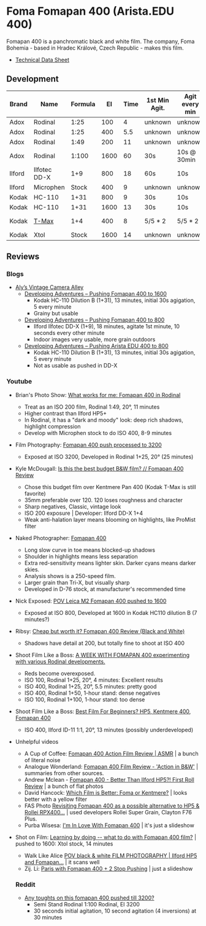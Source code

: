 # Foma Fomapan 400 (Arista.EDU 400)

Fomapan 400 is a panchromatic black and white film. The company, Foma Bohemia - based in Hradec Králové, Czech Republic - makes this film.

* [Technical Data Sheet](./foma_fomapan_400.pdf)

## Development

<table>
    <thead>
        <tr>
            <th>Brand</th>
            <th>Name</th>
            <th>Formula</th>
            <th>EI</th>
            <th>Time</th>
            <th>1st Min Agit.</th>
            <th>Agit every min</th>
            <th>Notes</th>
        </tr>
    </thead>
    <tbody>
        <tr>
            <td>Adox</td>
            <td>Rodinal</td>
            <td>1:25</td>
            <td>100</td>
            <td>4</td>
            <td>unknown</td>
            <td>unknown</td>
            <td><a href="https://www.youtube.com/watch?v=m6wie6rtOeg">Youtube</a></td>
        </tr>
        <tr>
            <td>Adox</td>
            <td>Rodinal</td>
            <td>1:25</td>
            <td>400</td>
            <td>5.5</td>
            <td>unknown</td>
            <td>unknown</td>
            <td><a href="https://www.youtube.com/watch?v=m6wie6rtOeg">Youtube</a></td>
        </tr>
        <tr>
            <td>Adox</td>
            <td>Rodinal</td>
            <td>1:49</td>
            <td>200</td>
            <td>11</td>
            <td>unknown</td>
            <td>unknown</td>
            <td><a href="https://www.youtube.com/watch?v=AeaCZOdLSH8">Youtube</a></td>
        </tr>
        <tr>
            <td>Adox</td>
            <td>Rodinal</td>
            <td>1:100</td>
            <td>1600</td>
            <td>60</td>
            <td>30s</td>
            <td>10s @ 30min</td>
            <td><a href="https://www.reddit.com/r/Darkroom/comments/tastyq/any_toughts_on_this_fomapan_400_pushed_till_3200/">Reddit</a></td>
        </tr>
        <tr>
            <td>Ilford</td>
            <td>Ilfotec DD-X</td>
            <td>1+9</td>
            <td>800</td>
            <td>18</td>
            <td>60s</td>
            <td>10s</td>
            <td><a href="https://alysvintagecameraalley.com/2021/02/24/developing-adventures-pushing-fomapan-400/">Blog</a></td>
        </tr>
        <tr>
            <td>Ilford</td>
            <td>Microphen</td>
            <td>Stock</td>
            <td>400</td>
            <td>9</td>
            <td>unknown</td>
            <td>unknown</td>
            <td><a href="https://www.youtube.com/watch?v=AeaCZOdLSH8">Youtube</a></td>
        </tr>
        <tr>
            <td>Kodak</td>
            <td>HC-110</td>
            <td>1+31</td>
            <td>800</td>
            <td>9</td>
            <td>30s</td>
            <td>10s</td>
            <td><a href="https://alysvintagecameraalley.com/2021/03/26/developing-adventures-pushing-arista-edu-400-to-800/">Blog</a></td>
        </tr>
        <tr>
            <td>Kodak</td>
            <td>HC-110</td>
            <td>1+31</td>
            <td>1600</td>
            <td>13</td>
            <td>30s</td>
            <td>10s</td>
            <td><a href="https://alysvintagecameraalley.com/2021/03/08/pushing-fomapan-400-to-1600/">Blog</a></td>
        </tr>
        <tr>
            <td>Kodak</td>
            <td><a href="../bw_developers/kodak_tmax.md">T-Max</a></td>
            <td>1+4</td>
            <td>400</td>
            <td>8</td>
            <td>5/5 * 2</td>
            <td>5/5 * 2</td>
            <td><a href="https://www.digitaltruth.com/devchart.php?Film=Fomapan+400&Developer=TMax+Dev%25&mdc=Search&TempUnits=C&TimeUnits=D">MDC</a>, <a href="https://www.flickr.com/photos/axle81401/26081179707">Flickr</a></td>
        </tr>
        <tr>
            <td>Kodak</td>
            <td>Xtol</td>
            <td>Stock</td>
            <td>1600</td>
            <td>14</td>
            <td>unknown</td>
            <td>unknown</td>
            <td><a href="https://www.youtube.com/watch?v=puTMQ5Odo9g">Youtube</a></td>
        </tr>
    </tbody>
</table>


## Reviews

### Blogs
* [Aly’s Vintage Camera Alley](https://alysvintagecameraalley.com/)
  * [Developing Adventures – Pushing Fomapan 400 to 1600](https://alysvintagecameraalley.com/2021/03/08/pushing-fomapan-400-to-1600/)
    * Kodak HC-110 Dilution B (1+31), 13 minutes, initial 30s agigation, 5 every minute
    * Grainy but usable
  * [Developing Adventures – Pushing Fomapan 400 to 800](https://alysvintagecameraalley.com/2021/02/24/developing-adventures-pushing-fomapan-400/)
    * Ilford Ilfotec DD-X (1+9), 18 minutes, agitate 1st minute, 10 seconds every other minute
    * Indoor images very usable, more grain outdoors
  * [Developing Adventures – Pushing Arista EDU 400 to 800](https://alysvintagecameraalley.com/2021/03/26/developing-adventures-pushing-arista-edu-400-to-800/)
    * Kodak HC-110 Dilution B (1+31), 13 minutes, initial 30s agigation, 5 every minute
    * Not as usable as pushed in DD-X

### Youtube

* Brian's Photo Show: [What works for me: Fomapan 400 in Rodinal](https://www.youtube.com/watch?v=AeaCZOdLSH8)
  * Treat as an ISO 200 film, Rodinal 1:49, 20&deg;, 11 minutes
  * Higher contrast than Ilford HP5+
  * In Rodinal, it has a "dark and moody" look: deep rich shadows, highlight compression
  * Develop with Microphen stock to do ISO 400, 8-9 minutes
* Film Photography: [Fomapan 400 push processed to 3200](https://www.youtube.com/watch?v=4HhYUqQoIIY)
  * Exposed at ISO 3200, Developed in Rodinal 1+25, 20&deg; (25 minutes)
* Kyle McDougall: [Is this the best budget B&W film? // Fomapan 400 Review](https://www.youtube.com/watch?v=eOMbOX7marw)
  * Chose this budget film over Kentmere Pan 400 (Kodak T-Max is still favorite)
  * 35mm preferable over 120. 120 loses roughness and character
  * Sharp negatives, Classic, vintage look
  * ISO 200 exposure | Developer: Ilford DD-X 1+4
  * Weak anti-halation layer means blooming on highlights, like ProMist filter
* Naked Photographer: [Fomapan 400](https://www.youtube.com/watch?v=ciKfWrgsqOI)
  * Long slow curve in toe means blocked-up shadows
  * Shoulder in highlights means less separation
  * Extra red-sensitivity means lighter skin. Darker cyans means darker skies.
  * Analysis shows is a 250-speed film.
  * Larger grain than Tri-X, but visually sharp
  * Developed in D-76 stock, at manufacturer's recommended time
* Nick Exposed: [POV Leica M2 Fomapan 400 pushed to 1600](https://www.youtube.com/watch?v=ZPqhA0Gbg_U)
  * Exposed at ISO 800, Developed at 1600 in Kodak HC110 dilution B (7 minutes?)
* Ribsy: [Cheap but worth it? Fomapan 400 Review (Black and White)](https://www.youtube.com/watch?v=dcs-y_m9_dY)
  * Shadows have detail at 200, but totally fine to shoot at ISO 400
* Shoot Film Like a Boss: [A WEEK WITH FOMAPAN 400 experimenting with various Rodinal developments.](https://www.youtube.com/watch?v=m6wie6rtOeg)
  * Reds become overexposed.
  * ISO 100, Rodinal 1+25, 20&deg;, 4 minutes: Excellent results
  * ISO 400, Rodinal 1+25, 20&deg;, 5.5 minutes: pretty good
  * ISO 400, Rodinal 1+50, 1-hour stand: dense negatives
  * ISO 100, Rodinal 1+100, 1-hour stand: too dense
* Shoot Film Like a Boss: [Best Film For Beginners? HP5, Kentmere 400, Fomapan 400](https://www.youtube.com/watch?v=uLPdTH25rqQ)
  * ISO 400, Ilford ID-11 1:1, 20&deg;, 13 minutes (possibly underdeveloped)
* Unhelpful videos
  * A Cup of Coffee: [Fomapan 400 Action Film Review | ASMR](https://www.youtube.com/watch?v=aIoXW1s9iw8) | a bunch of literal noise
  * Analogue Wonderland: [Fomapan 400 Film Review - 'Action in B&W'](https://www.youtube.com/watch?v=wIlFJ7yNIZ0) | summaries from other sources.
  * Andrew Mclean - [Fomapan 400 - Better Than Ilford HP5?! First Roll Review](https://www.youtube.com/watch?v=4ozBEID2c40) | a bunch of flat photos
  * David Hancock: [Which Film is Better: Foma or Kentmere?](https://www.youtube.com/watch?v=epAE78ncdhc) | looks better with a yellow filter
  * FAS Photo [Revisiting Fomapan 400 as a possible alternative to HP5 & Rollei RPX400...](https://www.youtube.com/watch?v=XXcCBuqUaFI) | used developers Rollei Super Grain, Clayton F76 Plus.
  * Purba Wisesa: [I'm In Love With Fomapan 400](https://www.youtube.com/watch?v=dZN2C2TSixE) | it's just a slideshow
* Shot on Film: [Learning by doing -- what to do with Fomapan 400 film?](https://www.youtube.com/watch?v=puTMQ5Odo9g) | pushed to 1600: Xtol stock, 14 minutes
  * Walk Like Alice [POV black & white FILM PHOTOGRAPHY | Ilford HP5 and Fomapan...](https://www.youtube.com/watch?v=MYWAFSzgWdc) | it scans well
  * Zij. Li: [Paris with Fomapan 400 + 2 Stop Pushing](https://www.youtube.com/watch?v=znbMa66oihg) | just a slideshow

  ### Reddit

  * [Any toughts on this fomapan 400 pushed till 3200?](https://www.reddit.com/r/Darkroom/comments/tastyq/any_toughts_on_this_fomapan_400_pushed_till_3200/)
    * Semi Stand Rodinal 1:100 Rodinal, EI 3200
    * 30 seconds initial agitation, 10 second agitation (4 inversions) at 30 minutes


